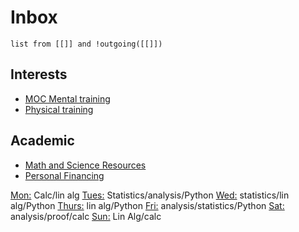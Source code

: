 
# Inbox
```dataview
list from [[]] and !outgoing([[]])
```
## Interests

- [MOC Mental training](MOC%20Mental%20training.md)
- [Physical training](Physical%20training.md)


## Academic
- [Math and Science Resources](Math%20and%20Science%20Resources.md)
- [Personal Financing](_Personal%20Finance%20MOC.md)

<u>Mon:</u> Calc/lin alg
<u>Tues:</u> Statistics/analysis/Python
<u>Wed:</u> statistics/lin alg/Python
<u>Thurs:</u> lin alg/Python
<u>Fri:</u> analysis/statistics/Python
<u>Sat:</u> analysis/proof/calc
<u>Sun:</u> Lin Alg/calc